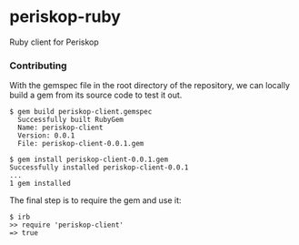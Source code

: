 # periskop-ruby
Ruby client for Periskop

### Contributing

With the gemspec file in the root directory of the repository, we can locally build a gem from its source code to test it out.

```
$ gem build periskop-client.gemspec
  Successfully built RubyGem
  Name: periskop-client
  Version: 0.0.1
  File: periskop-client-0.0.1.gem

$ gem install periskop-client-0.0.1.gem
Successfully installed periskop-client-0.0.1
...
1 gem installed
```

The final step is to require the gem and use it:
```
$ irb
>> require 'periskop-client'
=> true
```